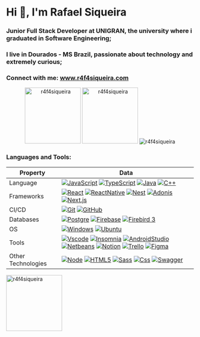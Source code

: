 <h1 align="left">Hi 👋, I'm Rafael Siqueira</h1>
<h3 align="left">Junior Full Stack Developer at UNIGRAN, the university where i graduated in Software Engineering;</h3>
<h3 align="left">I live in Dourados - MS Brazil, passionate about technology and extremely curious;</h3>
<h3 align="left">Connect with me: <a href="https://www.r4f4siqueira.com/">www.r4f4siqueira.com</a> </h3>

<div align="center">
    
<img  height="150em" src="https://github-readme-streak-stats.herokuapp.com/?user=r4f4siqueira&theme=dark&" alt="r4f4siqueira" /> <img height="150em" src="https://github-readme-stats-git-masterrstaa-rickstaa.vercel.app/api?username=r4f4siqueira&show_icons=true&theme=dark&locale=en" alt="r4f4siqueira" /> <img
            src="https://github-profile-trophy.vercel.app/?username=r4f4siqueira&no-frame=true&margin-w=5&margin-h=5&column=7&theme=algolia&no-bg=true" alt="r4f4siqueira"/>
</div>

<h3 align="left">Languages and Tools:</h3>

| Property           | Data                                                                                                                                                                                                                                                                                                                                                                                                                                                                                                                                                                                                                                                                                                                                                                                                                                                                                                                                                                                                                                                                                                  |
| ------------------ | ----------------------------------------------------------------------------------------------------------------------------------------------------------------------------------------------------------------------------------------------------------------------------------------------------------------------------------------------------------------------------------------------------------------------------------------------------------------------------------------------------------------------------------------------------------------------------------------------------------------------------------------------------------------------------------------------------------------------------------------------------------------------------------------------------------------------------------------------------------------------------------------------------------------------------------------------------------------------------------------------------------------------------------------------------------------------------------------------------- |
| Language           | [![JavaScript](https://img.shields.io/badge/javascript-yellow?style=for-the-badge&logo=javascript&logoColor=white 'JavaScript')](https://developer.mozilla.org/en-US/docs/Web/JavaScript) [![TypeScript](https://img.shields.io/badge/typescript-blue?style=for-the-badge&logo=typescript&logoColor=white 'TypeScript')](https://www.typescriptlang.org/) [![Java](https://img.shields.io/badge/java-darkred?style=for-the-badge&logo=oracle&logoColor=white 'Java')](https://www.java.com/pt-BR/) [![C++](https://img.shields.io/badge/C++-blue?style=for-the-badge&logo=cplusplus&logoColor=white 'C++')](https://cplusplus.com/)                                                                                                                                                                                                                                                                                                                                                                                                                                                                   |
| Frameworks         | [![React](https://img.shields.io/badge/react-%2361DAFB?style=for-the-badge&logo=react&logoColor=%23323330 'React')](https://react.dev/) [![ReactNative](https://img.shields.io/badge/React%20Native-purple?style=for-the-badge&logo=react&logoColor=white 'React Native')](https://reactnative.dev/) [![Nest](https://img.shields.io/badge/nest-darkred?style=for-the-badge&logo=nestjs&logoColor=white 'Nest.js')](https://nestjs.com/) [![Adonis](https://img.shields.io/badge/adonis-purple?style=for-the-badge&logo=adonisjs&logoColor=white 'Adonis.js')](https://adonisjs.com/) [![Next.js](https://img.shields.io/badge/next-black?style=for-the-badge&logo=next.js&logoColor=white 'Next.js')](https://nextjs.org/)                                                                                                                                                                                                                                                                                                                                                                           |
| CI/CD              | [![Git](https://img.shields.io/badge/Git-darkorange?style=for-the-badge&logo=git&logoColor=white 'Git')](https://git-scm.com/) [![GitHub](https://img.shields.io/badge/GitHub-black?style=for-the-badge&logo=gitHub&logoColor=white 'GitHub')](https://github.com/)                                                                                                                                                                                                                                                                                                                                                                                                                                                                                                                                                                                                                                                                                                                                                                                                                                   |
| Databases          | [![Postgre](https://img.shields.io/badge/postgres-%23316192.svg?style=for-the-badge&logo=postgresql&logoColor=white 'PostgreSQL')](https://www.postgresql.org/) [![Firebase](https://img.shields.io/badge/Firebase%20Database-yellow?style=for-the-badge&logo=Firebase&logoColor=white 'Firebase')](https://firebase.google.com/?hl=pt-br) [![Firebird 3](https://img.shields.io/badge/Firebird%203-orange?style=for-the-badge&logo=Firefox&logoColor=white 'Firebird 3')](https://firebirdsql.org/en/start/)                                                                                                                                                                                                                                                                                                                                                                                                                                                                                                                                                                                         |
| OS                 | [![Windows](https://img.shields.io/badge/windows-yellow?style=for-the-badge&logo=microsoft&logoColor=white 'Windows')](https://www.microsoft.com/pt-br/windows) [![Ubuntu](https://img.shields.io/badge/ubunto-orange?style=for-the-badge&logo=Ubuntu&logoColor=white 'Ubuntu')](https://ubuntu.com/)                                                                                                                                                                                                                                                                                                                                                                                                                                                                                                                                                                                                                                                                                                                                                                                                 |
| Tools              | [![Vscode](https://img.shields.io/badge/Visual%20Studio%20Code-blue?style=for-the-badge&logo=VisualStudioCode&logoColor=white 'VS Code')](https://code.visualstudio.com/) [![Insomnia](https://img.shields.io/badge/insomnia-purple?style=for-the-badge&logo=Insomnia&logoColor=white 'Insomnia')](https://insomnia.rest/) [![AndroidStudio](https://img.shields.io/badge/android%20studio-green?style=for-the-badge&logo=androidstudio&logoColor=white 'Android Studio')](https://developer.android.com/) [![Netbeans](https://img.shields.io/badge/netbeans-blue?style=for-the-badge&logo=ApacheNetBeansIDE&logoColor=white 'Apache Netbeans')](https://netbeans.apache.org/) [![Notion](https://img.shields.io/badge/Notion-%23000000.svg?style=for-the-badge&logo=notion&logoColor=white 'Notion')](https://www.notion.so/) [![Trello](https://img.shields.io/badge/trello-blue?style=for-the-badge&logo=trello&logoColor=white 'Trello')](https://trello.com/) [![Figma](https://img.shields.io/badge/Figma-red?style=for-the-badge&logo=figma&logoColor=white 'Figma')](https://www.figma.com/) |
| Other Technologies | [![Node](https://img.shields.io/badge/node-darkgreen?style=for-the-badge&logo=node.js&logoColor=white 'Node.js')](https://nodejs.org/) [![HTML5](https://img.shields.io/badge/HTML5-orange?style=for-the-badge&logo=html5&logoColor=white 'HTML5')](https://developer.mozilla.org/en-US/docs/Glossary/HTML5) [![Sass](https://img.shields.io/badge/sass-c366d4?style=for-the-badge&logo=sass&logoColor=white 'SASS')](https://sass-lang.com/) [![Css](https://img.shields.io/badge/css-blue?style=for-the-badge&logo=css3 'CSS3')](https://developer.mozilla.org/en-US/docs/Web/CSS) [![Swagger](https://img.shields.io/badge/Swagger-green?style=for-the-badge&logo=Swagger&logoColor=white 'Swagger')](https://swagger.io/)                                                                                                                                                                                                                                                                                                                                                                         |

<p align="left"><img align="center" height="150em" src="https://github-readme-stats-git-masterrstaa-rickstaa.vercel.app/api/top-langs?username=r4f4siqueira&show_icons=true&locale=en&layout=compact&theme=dark&" alt="r4f4siqueira" /></p></a>
